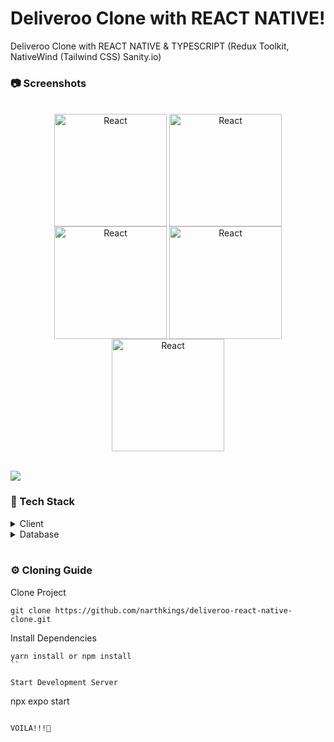 # Deliveroo Clone with REACT NATIVE!

  <p> Deliveroo Clone with REACT NATIVE & TYPESCRIPT (Redux Toolkit, NativeWind (Tailwind CSS) Sanity.io)</p>

### :camera: Screenshots

<div style="display: inline_block" align="center"><br>
  <img align="center" alt="React"  width="180" src="https://ibb.co/Gfm56vX">
  <img align="center" alt="React"  width="180" src="https://ibb.co/pPRBmtt">
  <img align="center" alt="React"  width="180" src="https://ibb.co/crSf7cC">
  <img align="center" alt="React"  width="180" src="https://ibb.co/ky8GfYG">
  <img align="center" alt="React"  width="180" src="https://ibb.co/yWtCgtW">
</div>

<br />

![](https://img.shields.io/badge/Deliveroo-00CCBC?style=for-the-badge&logo=Deliveroo&logoColor=white)

### :space_invader: Tech Stack

<details>
  <summary>Client</summary>
  <ul>
    <li><a href="https://#/">Javascript</a></li>
    <li><a href="https://docs.expo.dev/workflow/expo-cli">Expo</a></li>
    <li><a href="https://reactnative.dev">React Native</a></li>
     <li><a href="https://tailwindcss.com/">TailwindCSS</a></li>
     <li><a href="https://www.nativewind.dev/">NativeWind</a></li>
  </ul>
</details>

<details>
  <summary>Database</summary>
    <ul>
      <li><a href="https://www.sanity.io">Sanity</a></li>
    </ul>
</details>

<br />

### :gear: Cloning Guide

Clone Project
```
git clone https://github.com/narthkings/deliveroo-react-native-clone.git
```

Install Dependencies
```
yarn install or npm install
``

Start Development Server
```
npx expo start
```

VOILA!!!🤗

